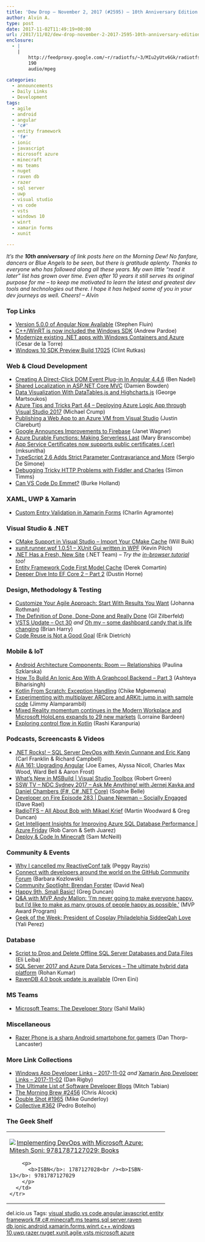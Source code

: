 ```yaml
---
title: 'Dew Drop – November 2, 2017 (#2595) – 10th Anniversary Edition'
author: Alvin A.
type: post
date: 2017-11-02T11:49:19+00:00
url: /2017/11/02/dew-drop-november-2-2017-2595-10th-anniversary-edition/
enclosure:
  - |
    |
        http://feedproxy.google.com/~r/radiotfs/~3/MIu2yUtv6Gk/radiotfs_150.mp3
        190
        audio/mpeg
        
categories:
  - announcements
  - Daily Links
  - Development
tags:
  - agile
  - android
  - angular
  - 'c#'
  - entity framework
  - 'f#'
  - ionic
  - javascript
  - microsoft azure
  - minecraft
  - ms teams
  - nuget
  - raven db
  - razer
  - sql server
  - uwp
  - visual studio
  - vs code
  - vsts
  - windows 10
  - winrt
  - xamarin forms
  - xunit

---
```

_It&#8217;s the **10th anniversary** of link posts here on the Morning Dew! No fanfare, dancers or Blue Angels to be seen, but there is gratitude aplenty. Thanks to everyone who has followed along all these years. My own little &#8220;read it later&#8221; list has grown over time. Even after 10 years it still serves its original purpose for me &#8211; to keep me motivated to learn the latest and greatest dev tools and technologies out there. I hope it has helped some of you in your dev journeys as well. Cheers! &#8211; Alvin_

### <a name="top"></a>Top Links

  * <a href="https://blog.angular.io/version-5-0-0-of-angular-now-available-37e414935ced?source=rss----447683c3d9a3---4" target="_blank">Version 5.0.0 of Angular Now Available</a> (Stephen Fluin)
  * <a href="https://blogs.msdn.microsoft.com/vcblog/2017/11/01/cppwinrt-is-now-included-the-windows-sdk/" target="_blank">C++/WinRT is now included the Windows SDK</a> (Andrew Pardoe)
  * <a href="https://blogs.msdn.microsoft.com/dotnet/2017/11/01/modernize-existing-net-apps-with-windows-containers-and-azure/" target="_blank">Modernize existing .NET apps with Windows Containers and Azure</a> (Cesar de la Torre)
  * <a href="http://blogs.windows.com/buildingapps/2017/11/01/windows-10-sdk-preview-build-17025/?WT.mc_id=DX_MVP4025064" target="_blank">Windows 10 SDK Preview Build 17025</a> (Clint Rutkas)



### <a name="web"></a>Web & Cloud Development

  * <a href="https://www.bennadel.com/blog/3364-creating-a-direct-click-dom-event-plug-in-in-angular-4-4-6.htm" target="_blank">Creating A Direct-Click DOM Event Plug-in In Angular 4.4.6</a> (Ben Nadel)
  * <a href="https://damienbod.com/2017/11/01/shared-localization-in-asp-net-core-mvc/" target="_blank">Shared Localization in ASP.NET Core MVC</a> (Damien Bowden)
  * <a href="https://webdesign.tutsplus.com/tutorials/data-visualization-with-datatablesjs-and-highchartsjs--cms-29691" target="_blank">Data Visualization With DataTables.js and Highcharts.js</a> (George Martsoukos)
  * <a href="https://www.michaelcrump.net/azure-tips-and-tricks44/" target="_blank">Azure Tips and Tricks Part 44 &#8211; Deploying Azure Logic App through Visual Studio 2017</a> (Michael Crump)
  * <a href="https://blogs.msdn.microsoft.com/webdev/2017/11/01/publishing-a-web-app-to-an-azure-vm-from-visual-studio/" target="_blank">Publishing a Web App to an Azure VM from Visual Studio</a> (Justin Clareburt)
  * <a href="http://feedproxy.google.com/~r/ProgrammableWeb/~3/_N2YEwEBdgs/01" target="_blank">Google Announces Improvements to Firebase</a> (Janet Wagner)
  * <a href="https://thenewstack.io/durable-functions-making-serverless-last/" target="_blank">Azure Durable Functions: Making Serverless Last</a> (Mary Branscombe)
  * <a href="https://blogs.msdn.microsoft.com/appserviceteam/2017/11/01/app-service-certificates-now-supports-public-certificates-cer/" target="_blank">App Service Certificates now supports public certificates (.cer)</a> (mksunitha)
  * <a href="http://www.infoq.com/news/2017/11/typescript-26-released?utm_campaign=infoq_content&utm_source=infoq&utm_medium=feed&utm_term=global" target="_blank">TypeScript 2.6 Adds Strict Parameter Contravariance and More</a> (Sergio De Simone)
  * <a href="https://stackify.com/fiddler-vs-charles/" target="_blank">Debugging Tricky HTTP Problems with Fiddler and Charles</a> (Simon Timms)
  * <a href="https://css-tricks.com/can-vs-code-emmet/" target="_blank">Can VS Code Do Emmet?</a> (Burke Holland)



### <a name="silverlight"></a>XAML, UWP & Xamarin

  * <a href="https://xamgirl.com/custom-entry-validation-in-xamarin-forms/" target="_blank">Custom Entry Validation in Xamarin Forms</a> (Charlin Agramonte)



### <a name="dotnet"></a>Visual Studio & .NET

  * <a href="https://blogs.msdn.microsoft.com/vcblog/2017/11/01/cmake-support-in-visual-studio-import-your-cmake-cache/" target="_blank">CMake Support in Visual Studio – Import Your CMake Cache</a> (Will Buik)
  * <a href="https://www.nuget.org/packages/xunit.runner.wpf/1.0.51" target="_blank">xunit.runner.wpf 1.0.51 &#8211; XUnit Gui written in WPF</a> (Kevin Pilch)
  * <a href="https://www.microsoft.com/net" target="_blank">.NET Has a Fresh, New Site</a> (.NET Team) _&#8211; Try the_ <a href="https://www.microsoft.com/net/learn/in-browser-tutorial/1" target="_blank"><em>in-browser tutorial</em></a> _too!_
  * <a href="https://codeopinion.com/entity-framework-code-first-model-cache/" target="_blank">Entity Framework Code First Model Cache</a> (Derek Comartin)
  * <a href="https://www.dustinhorne.com/post/2017/11/01/deeper-dive-into-ef-core-2-part-2" target="_blank">Deeper Dive Into EF Core 2 &#8211; Part 2</a> (Dustin Horne)



### <a name="design"></a>Design, Methodology & Testing

  * <a href="http://www.infoq.com/articles/agile-approach-results?utm_campaign=infoq_content&utm_source=infoq&utm_medium=feed&utm_term=global" target="_blank">Customize Your Agile Approach: Start With Results You Want</a> (Johanna Rothman)
  * <a href="http://feedproxy.google.com/~r/gilzilberfeld/~3/k37tR5ezCTo/the-definition-of-done-done-done-and-really-done.html" target="_blank">The Definition of Done, Done-Done and Really Done</a> (Gil Zilberfeld)
  * <a href="https://blogs.msdn.microsoft.com/bharry/2017/11/01/vsts-update-oct-30/" target="_blank">VSTS Update – Oct 30</a> _and_ <a href="https://blogs.msdn.microsoft.com/bharry/2017/11/01/oh-my-some-dashboard-candy-that-is-life-changing/" target="_blank">Oh my – some dashboard candy that is life changing</a> (Brian Harry)
  * <a href="https://blog.ndepend.com/code-reuse-not-good-goal/" target="_blank">Code Reuse is Not a Good Goal</a> (Erik Dietrich)



### <a name="mobile"></a>Mobile & IoT

  * <a href="https://android.jlelse.eu/android-architecture-components-room-relationships-bf473510c14a?source=rss----8fca399d4de---4" target="_blank">Android Architecture Components: Room — Relationships</a> (Paulina Szklarska)
  * <a href="http://gonehybrid.com/how-to-build-an-ionic-app-with-a-graphcool-backend-part-3/" target="_blank">How To Build An Ionic App With A Graphcool Backend &#8211; Part 3</a> (Ashteya Biharisingh)
  * <a href="https://code.tutsplus.com/tutorials/kotlin-from-scratch-exception-handling--cms-29820" target="_blank">Kotlin From Scratch: Exception Handling</a> (Chike Mgbemena)
  * <a href="https://blogs.unity3d.com/2017/11/01/experimenting-with-multiplayer-arcore-and-arkit-jump-in-with-sample-code/" target="_blank">Experimenting with multiplayer ARCore and ARKit: jump in with sample code</a> (Jimmy Alamparambil)
  * <a href="https://blogs.windows.com/devices/2017/11/01/mixed-reality-momentum-continues-modern-workplace-microsoft-hololens-expands-29-new-markets/?WT.mc_id=DX_MVP4025064" target="_blank">Mixed Reality momentum continues in the Modern Workplace and Microsoft HoloLens expands to 29 new markets</a> (Lorraine Bardeen)
  * <a href="https://android.jlelse.eu/exploring-control-flow-in-kotlin-6a61c70a0f85?source=rss----8fca399d4de---4" target="_blank">Exploring control flow in Kotlin</a> (Rashi Karanpuria)



### <a name="podcasts"></a>Podcasts, Screencasts & Videos

  * <a href="http://www.dotnetrocks.com/default.aspx?ShowNum=1490" target="_blank">.NET Rocks! &#8211; SQL Server DevOps with Kevin Cunnane and Eric Kang</a> (Carl Franklin & Richard Campbell)
  * <a href="https://devchat.tv/adv-in-angular/aia-161-upgrading-angular" target="_blank">AiA 161: Upgrading Angular</a> (Joe Eames, Alyssa Nicoll, Charles Max Wood, Ward Bell & Aaron Frost)
  * <a href="https://channel9.msdn.com/Shows/Visual-Studio-Toolbox/Whats-New-in-MSBuild?WT.mc_id=DX_MVP4025064" target="_blank">What’s New in MSBuild | Visual Studio Toolbox</a> (Robert Green)
  * <a href="https://tv.ssw.com/7252/ndc-sydney-2017-ask-me-anything-with-jernej-kavka-and-daniel-chambers-f-c-net-core" target="_blank">SSW TV &#8211; NDC Sydney 2017 – Ask Me Anything! with Jernej Kavka and Daniel Chambers (F#, C# .NET Core)</a> (Sophie Belle)
  * <a href="http://developeronfire.com/podcast/episode-283-duane-newman-socially-engaged" target="_blank">Developer on Fire Episode 283 | Duane Newman &#8211; Socially Engaged</a> (Dave Rael)
  * <a href="http://feedproxy.google.com/~r/radiotfs/~3/MIu2yUtv6Gk/radiotfs_150.mp3" target="_blank">RadioTFS &#8211; All About Bob with Mikael Krief</a> (Martin Woodward & Greg Duncan)
  * <a href="https://channel9.msdn.com/Shows/Azure-Friday/Get-Intelligent-Insights-for-Improving-Azure-SQL-Database-Performance?WT.mc_id=DX_MVP4025064" target="_blank">Get Intelligent Insights for Improving Azure SQL Database Performance | Azure Friday</a> (Rob Caron & Seth Juarez)
  * <a href="https://blogs.technet.microsoft.com/nzedu/2017/11/02/deploy-code-in-minecraft/" target="_blank">Deploy & Code In Minecraft</a> (Sam McNeill)



### <a name="events"></a>Community & Events

  * <a href="https://medium.com/@peggyrayzis/why-i-cancelled-my-reactiveconf-talk-3a463bf14bd8" target="_blank">Why I cancelled my ReactiveConf talk</a> (Peggy Rayzis)
  * <a href="https://github.com/blog/2457-connect-with-developers-around-the-world-on-the-github-community-forum" target="_blank">Connect with developers around the world on the GitHub Community Forum</a> (Barbara Kozlowski)
  * <a href="https://medium.com/@reverentgeek/community-spotlight-brendan-forster-730273019ee2?source=rss-b3f236ab1a75------2" target="_blank">Community Spotlight: Brendan Forster</a> (David Neal)
  * <a href="https://channel9.msdn.com/coding4fun/blog/Happy-9th-Small-Basic?WT.mc_id=DX_MVP4025064" target="_blank">Happy 9th, Small Basic!</a> (Greg Duncan)
  * <a href="https://blogs.msdn.microsoft.com/mvpawardprogram/2017/11/01/qa-with-mvp-andy-mallon/" target="_blank">Q&A with MVP Andy Mallon: ‘I’m never going to make everyone happy, but I’d like to make as many groups of people happy as possible.’</a> (MVP Award Program)
  * <a href="http://www.geekadelphia.com/2017/11/01/geek-of-the-week-president-of-cosplay-philadelphia-siddeeqah-love/" target="_blank">Geek of the Week: President of Cosplay Philadelphia SiddeeQah Love</a> (Yali Perez)



### <a name="sql"></a>Database

  * <a href="http://feedproxy.google.com/~r/MSSQLTips-LatestSqlServerTips/~3/khDXPfTtu_Q/tip.asp" target="_blank">Script to Drop and Delete Offline SQL Server Databases and Data Files</a> (Eli Leiba)
  * <a href="https://blogs.technet.microsoft.com/dataplatforminsider/2017/11/01/sql-server-2017-and-azure-data-services-the-ultimate-hybrid-data-platform/" target="_blank">SQL Server 2017 and Azure Data Services – The ultimate hybrid data platform</a> (Rohan Kumar)
  * <a href="http://feedproxy.google.com/~r/AyendeRahien/~3/aeM-YmW1PaQ/ravendb-4-0-book-update-is-available" target="_blank">RavenDB 4.0 book update is available</a> (Oren Eini)



### MS Teams<a name="sp"></a>

  * <a href="http://www.codemag.com/article/1711031?utm_source=twitter&utm_medium=social-owned&utm_campaign=sm-articles" target="_blank">Microsoft Teams: The Developer Story</a> (Sahil Malik)



### <a name="misc"></a>Miscellaneous

  * <a href="http://feedproxy.google.com/~r/wmexperts/~3/mqPmcHqKzxU/razer-phone-now-official" target="_blank">Razer Phone is a sharp Android smartphone for gamers</a> (Dan Thorp-Lancaster)



### <a name="links"></a>More Link Collections

  * <a href="https://www.windowsappdev.com/2017/11/windows-app-developer-links-2017-11-02/" target="_blank">Windows App Developer Links &#8211; 2017-11-02</a> _and_ <a href="https://www.allaboutxamarin.com/2017/11/xamarin-app-developer-links-2017-11-02/" target="_blank">Xamarin App Developer Links &#8211; 2017-11-02</a> (Dan Rigby)
  * <a href="https://simpleprogrammer.com/2017/11/01/ultimate-list-software-developer-blogs/" target="_blank">The Ultimate List of Software Developer Blogs</a> (Mitch Tabian)
  * <a href="http://feedproxy.google.com/~r/ReflectivePerspective/~3/FZcxW7zVCTI/" target="_blank">The Morning Brew #2456</a> (Chris Alcock)
  * <a href="https://afreshcup.com/home/2017/11/02/double-shot-1965.html" target="_blank">Double Shot #1965</a> (Mike Gunderloy)
  * <a href="http://feedproxy.google.com/~r/tympanus/~3/LrBbtRyuTAU/" target="_blank">Collective #362</a> (Pedro Botelho)



### <a name="shelf"></a>The Geek Shelf

<div class="wlWriterEditableSmartContent" id="scid:7dc1bd33-94bd-46fd-a20b-0131235bcd47:b6d8eb27-d3ff-48f3-a0e5-db6623a5184d" style="margin: 0px; padding: 0px; float: none; display: inline;">
  <table cellspacing="0" cellpadding="2" width="400" border="0" unselectable="on">
    <tr>
      <td valign="top" width="400">
        <p>
          <a title="Implementing DevOps with Microsoft Azure: Mitesh Soni: 9781787127029: Books" href="http://www.amazon.com/exec/obidos/ASIN/1787127028/amavin-20"><img data-recalc-dims="1" decoding="async" src="https://i0.wp.com/images-na.ssl-images-amazon.com/images/I/51KucypeVnL._AC_US218_.jpg?w=660&#038;ssl=1" border="0" align="left" style="float:left" />Implementing DevOps with Microsoft Azure: Mitesh Soni: 9781787127029: Books</a>
        </p>
        
        <p>
          <b>ISBN</b>: 1787127028<br /><b>ISBN-13</b>: 9781787127029
        </p>
      </td>
    </tr>
  </table>
</div>



<div class="wlWriterEditableSmartContent" id="scid:77ECF5F8-D252-44F5-B4EB-D463C5396A79:a6297c50-aade-4233-908e-07d40f48f6f1" style="margin: 0px; padding: 0px; float: none; display: inline;">
  del.icio.us Tags: <a href="http://del.icio.us/popular/visual+studio" rel="tag">visual studio</a>,<a href="http://del.icio.us/popular/vs+code" rel="tag">vs code</a>,<a href="http://del.icio.us/popular/angular" rel="tag">angular</a>,<a href="http://del.icio.us/popular/javascript" rel="tag">javascript</a>,<a href="http://del.icio.us/popular/entity+framework" rel="tag">entity framework</a>,<a href="http://del.icio.us/popular/f%23" rel="tag">f#</a>,<a href="http://del.icio.us/popular/c%23" rel="tag">c#</a>,<a href="http://del.icio.us/popular/minecraft" rel="tag">minecraft</a>,<a href="http://del.icio.us/popular/ms+teams" rel="tag">ms teams</a>,<a href="http://del.icio.us/popular/sql+server" rel="tag">sql server</a>,<a href="http://del.icio.us/popular/raven+db" rel="tag">raven db</a>,<a href="http://del.icio.us/popular/ionic" rel="tag">ionic</a>,<a href="http://del.icio.us/popular/android" rel="tag">android</a>,<a href="http://del.icio.us/popular/xamarin.forms" rel="tag">xamarin.forms</a>,<a href="http://del.icio.us/popular/winrt" rel="tag">winrt</a>,<a href="http://del.icio.us/popular/c%2b%2b" rel="tag">c++</a>,<a href="http://del.icio.us/popular/windows+10" rel="tag">windows 10</a>,<a href="http://del.icio.us/popular/uwp" rel="tag">uwp</a>,<a href="http://del.icio.us/popular/razer" rel="tag">razer</a>,<a href="http://del.icio.us/popular/nuget" rel="tag">nuget</a>,<a href="http://del.icio.us/popular/xunit" rel="tag">xunit</a>,<a href="http://del.icio.us/popular/agile" rel="tag">agile</a>,<a href="http://del.icio.us/popular/vsts" rel="tag">vsts</a>,<a href="http://del.icio.us/popular/microsoft+azure" rel="tag">microsoft azure</a>
</div>